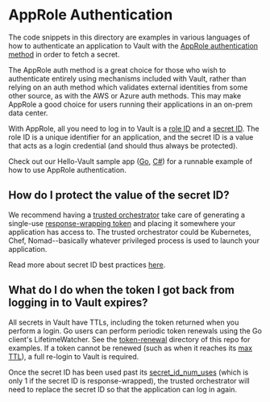 # AppRole Authentication

The code snippets in this directory are examples in various languages of how to authenticate an application to Vault with the [AppRole authentication method](TODO) in order to fetch a secret.

The AppRole auth method is a great choice for those who wish to authenticate entirely using mechanisms included with Vault, rather than relying on an auth method which validates external identities from some other source, as with the AWS or Azure auth methods. This may make AppRole a good choice for users running their applications in an on-prem data center. 

With AppRole, all you need to log in to Vault is a [role ID](https://www.vaultproject.io/docs/auth/approle#roleid) and a [secret ID](https://www.vaultproject.io/docs/auth/approle#secretid). The role ID is a unique identifier for an application, and the secret ID is a value that acts as a login credential (and should thus always be protected).

Check out our Hello-Vault sample app ([Go](https://github.com/hashicorp/hello-vault-go), [C#](https://github.com/hashicorp/hello-vault-dotnet)) for a runnable example of how to use AppRole authentication.

## How do I protect the value of the secret ID?

We recommend having a [trusted orchestrator](https://learn.hashicorp.com/tutorials/vault/secure-introduction?in=vault/app-integration#trusted-orchestrator) take care of generating a single-use [response-wrapping token](https://www.vaultproject.io/docs/concepts/response-wrapping) and placing it somewhere your application has access to. The trusted orchestrator could be Kubernetes, Chef, Nomad--basically whatever privileged process is used to launch your application.

Read more about secret ID best practices [here](https://learn.hashicorp.com/tutorials/vault/approle-best-practices?in=vault/auth-methods#secretid-delivery-best-practices).

## What do I do when the token I got back from logging in to Vault expires?

All secrets in Vault have TTLs, including the token returned when you perform a login. Go users can perform periodic token renewals using the Go client's LifetimeWatcher. See the [token-renewal](https://github.com/hashicorp/vault-examples/tree/main/examples/token-renewal) directory of this repo for examples. If a token cannot be renewed (such as when it reaches its [max TTL](https://learn.hashicorp.com/tutorials/vault/tokens#ttl-and-max-ttl)), a full re-login to Vault is required.

Once the secret ID has been used past its [secret_id_num_uses](https://www.vaultproject.io/api/auth/approle#parameters) (which is only 1 if the secret ID is response-wrapped), the trusted orchestrator will need to replace the secret ID so that the application can log in again.